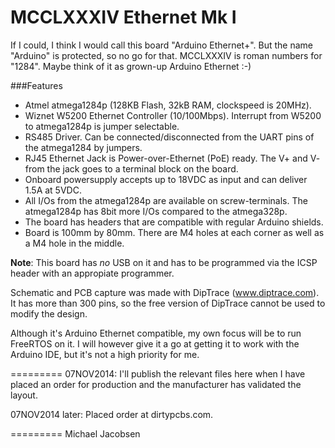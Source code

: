 MCCLXXXIV Ethernet Mk I
=========
If I could, I think I would call this board "Arduino Ethernet+". But the name "Arduino" is protected, so no go for that. MCCLXXXIV is roman numbers for "1284". Maybe think of it as grown-up Arduino Ethernet :-)

###Features
- Atmel atmega1284p (128KB Flash, 32kB RAM, clockspeed is 20MHz).
- Wiznet W5200 Ethernet Controller (10/100Mbps). Interrupt from W5200 to atmega1284p is jumper selectable.
- RS485 Driver. Can be connected/disconnected from the UART pins of the atmega1284 by jumpers.
- RJ45 Ethernet Jack is Power-over-Ethernet (PoE) ready. The V+ and V- from the jack goes to a terminal block on the board.
- Onboard powersupply accepts up to 18VDC as input and can deliver 1.5A at 5VDC.
- All I/Os from the atmega1284p are available on screw-terminals. The atmega1284p has 8bit more I/Os compared to the atmega328p.
- The board has headers that are compatible with regular Arduino shields.
- Board is 100mm by 80mm. There are M4 holes at each corner as well as a M4 hole in the middle.

**Note**: This board has _no_ USB on it and has to be programmed via the ICSP header with an appropiate programmer.

Schematic and PCB capture was made with DipTrace (www.diptrace.com). It has more than 300 pins, so the free version of DipTrace cannot be used to modify the design.

Although it's Arduino Ethernet compatible, my own focus will be to run FreeRTOS on it. I will however give it a go at getting it to work with the Arduino IDE, but it's not a high priority for me.

=========
07NOV2014:
I'll publish the relevant files here when I have placed an order for production and the manufacturer has validated the layout.

07NOV2014 later:
Placed order at dirtypcbs.com.

=========
Michael Jacobsen
